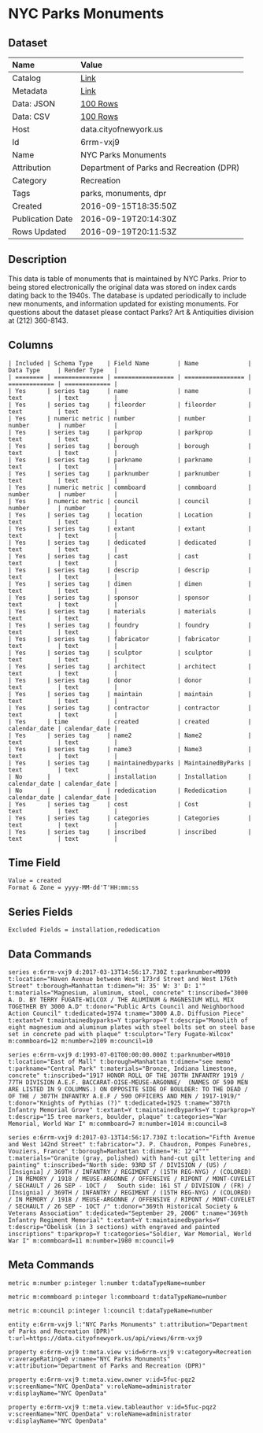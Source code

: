 # NYC Parks Monuments

## Dataset

| Name | Value |
| :--- | :---- |
| Catalog | [Link](https://catalog.data.gov/dataset/nyc-parks-monuments) |
| Metadata | [Link](https://data.cityofnewyork.us/api/views/6rrm-vxj9) |
| Data: JSON | [100 Rows](https://data.cityofnewyork.us/api/views/6rrm-vxj9/rows.json?max_rows=100) |
| Data: CSV | [100 Rows](https://data.cityofnewyork.us/api/views/6rrm-vxj9/rows.csv?max_rows=100) |
| Host | data.cityofnewyork.us |
| Id | 6rrm-vxj9 |
| Name | NYC Parks Monuments |
| Attribution | Department of Parks and Recreation (DPR) |
| Category | Recreation |
| Tags | parks, monuments, dpr |
| Created | 2016-09-15T18:35:50Z |
| Publication Date | 2016-09-19T20:14:30Z |
| Rows Updated | 2016-09-19T20:11:53Z |

## Description

This data is table of monuments that is maintained by NYC Parks. Prior to being stored electronically the original data was stored on index cards dating back to the 1940s. The database is updated periodically to include new monuments, and information updated for existing monuments. For questions about the dataset please contact Parks? Art & Antiquities division at (212) 360-8143.

## Columns

```ls
| Included | Schema Type    | Field Name        | Name              | Data Type     | Render Type   |
| ======== | ============== | ================= | ================= | ============= | ============= |
| Yes      | series tag     | name              | name              | text          | text          |
| Yes      | series tag     | fileorder         | fileorder         | text          | text          |
| Yes      | numeric metric | number            | number            | number        | number        |
| Yes      | series tag     | parkprop          | parkprop          | text          | text          |
| Yes      | series tag     | borough           | borough           | text          | text          |
| Yes      | series tag     | parkname          | parkname          | text          | text          |
| Yes      | series tag     | parknumber        | parknumber        | text          | text          |
| Yes      | numeric metric | commboard         | commboard         | number        | number        |
| Yes      | numeric metric | council           | council           | number        | number        |
| Yes      | series tag     | location          | Location          | text          | text          |
| Yes      | series tag     | extant            | extant            | text          | text          |
| Yes      | series tag     | dedicated         | dedicated         | text          | text          |
| Yes      | series tag     | cast              | cast              | text          | text          |
| Yes      | series tag     | descrip           | descrip           | text          | text          |
| Yes      | series tag     | dimen             | dimen             | text          | text          |
| Yes      | series tag     | sponsor           | sponsor           | text          | text          |
| Yes      | series tag     | materials         | materials         | text          | text          |
| Yes      | series tag     | foundry           | foundry           | text          | text          |
| Yes      | series tag     | fabricator        | fabricator        | text          | text          |
| Yes      | series tag     | sculptor          | sculptor          | text          | text          |
| Yes      | series tag     | architect         | architect         | text          | text          |
| Yes      | series tag     | donor             | donor             | text          | text          |
| Yes      | series tag     | maintain          | maintain          | text          | text          |
| Yes      | series tag     | contractor        | contractor        | text          | text          |
| Yes      | time           | created           | created           | calendar_date | calendar_date |
| Yes      | series tag     | name2             | Name2             | text          | text          |
| Yes      | series tag     | name3             | Name3             | text          | text          |
| Yes      | series tag     | maintainedbyparks | MaintainedByParks | text          | text          |
| No       |                | installation      | Installation      | calendar_date | calendar_date |
| No       |                | rededication      | Rededication      | calendar_date | calendar_date |
| Yes      | series tag     | cost              | Cost              | text          | text          |
| Yes      | series tag     | categories        | Categories        | text          | text          |
| Yes      | series tag     | inscribed         | inscribed         | text          | text          |
```

## Time Field

```ls
Value = created
Format & Zone = yyyy-MM-dd'T'HH:mm:ss
```

## Series Fields

```ls
Excluded Fields = installation,rededication
```

## Data Commands

```ls
series e:6rrm-vxj9 d:2017-03-13T14:56:17.730Z t:parknumber=M099 t:location="Haven Avenue between West 173rd Street and West 176th Street" t:borough=Manhattan t:dimen="H: 35' W: 3' D: 1'" t:materials="Magnesium, aluminum, steel, concrete" t:inscribed="3000 A. D. BY TERRY FUGATE-WILCOX / THE ALUMINUM & MAGNESIUM WILL MIX TOGETHER BY 3000 A.D" t:donor="Public Arts Council and Neighborhood Action Council" t:dedicated=1974 t:name="3000 A.D. Diffusion Piece" t:extant=Y t:maintainedbyparks=Y t:parkprop=Y t:descrip="Monolith of eight magnesium and aluminum plates with steel bolts set on steel base set in concrete pad with plaque" t:sculptor="Tery Fugate-Wilcox" m:commboard=12 m:number=2109 m:council=10

series e:6rrm-vxj9 d:1993-07-01T00:00:00.000Z t:parknumber=M010 t:location="East of Mall" t:borough=Manhattan t:dimen="see memo" t:parkname="Central Park" t:materials="Bronze, Indiana limestone, concrete" t:inscribed="1917 HONOR ROLL OF THE 307TH INFANTRY 1919 / 77TH DIVISION A.E.F. BACCARAT-OISE-MEUSE-ARGONNE/  (NAMES OF 590 MEN ARE LISTED IN 9 COLUMNS.) ON OPPOSITE SIDE OF BOULDER: TO THE DEAD / OF THE / 307TH INFANTRY A.E.F / 590 OFFICERS AND MEN / 1917-1919/" t:donor="Knights of Pythias (?)" t:dedicated=1925 t:name="307th Infantry Memorial Grove" t:extant=Y t:maintainedbyparks=Y t:parkprop=Y t:descrip="15 tree markers, boulder, plaque" t:categories="War Memorial, World War I" m:commboard=7 m:number=1014 m:council=8

series e:6rrm-vxj9 d:2017-03-13T14:56:17.730Z t:location="Fifth Avenue and West 142nd Street" t:fabricator="J. P. Chaudron, Pompes Funebres, Vouziers, France" t:borough=Manhattan t:dimen="H: 12'4""" t:materials="Granite (gray, polished) with hand-cut gilt lettering and painting" t:inscribed="North side: 93RD ST / DIVISION / (US) / [Insignia] / 369TH / INFANTRY / REGIMENT / (15TH REG-NYG) / (COLORED) / IN MEMORY / 1918 / MEUSE-ARGONNE / OFFENSIVE / RIPONT / MONT-CUVELET / SECHAULT / 26 SEP - 1OCT /   South side: 161 ST / DIVISION / (FR) / [Insignia] / 369TH / INFANTRY / REGIMENT / (15TH REG-NYG) / (COLORED) / IN MEMORY / 1918 / MEUSE-ARGONNE / OFFENSIVE / RIPONT / MONT-CUVELET / SECHAULT / 26 SEP - 1OCT /" t:donor="369th Historical Society & Veterans Association" t:dedicated="September 29, 2006" t:name="369th Infantry Regiment Memorial" t:extant=Y t:maintainedbyparks=Y t:descrip="Obelisk (in 3 sections) with engraved and painted inscriptions" t:parkprop=Y t:categories="Soldier, War Memorial, World War I" m:commboard=11 m:number=1980 m:council=9
```

## Meta Commands

```ls
metric m:number p:integer l:number t:dataTypeName=number

metric m:commboard p:integer l:commboard t:dataTypeName=number

metric m:council p:integer l:council t:dataTypeName=number

entity e:6rrm-vxj9 l:"NYC Parks Monuments" t:attribution="Department of Parks and Recreation (DPR)" t:url=https://data.cityofnewyork.us/api/views/6rrm-vxj9

property e:6rrm-vxj9 t:meta.view v:id=6rrm-vxj9 v:category=Recreation v:averageRating=0 v:name="NYC Parks Monuments" v:attribution="Department of Parks and Recreation (DPR)"

property e:6rrm-vxj9 t:meta.view.owner v:id=5fuc-pqz2 v:screenName="NYC OpenData" v:roleName=administrator v:displayName="NYC OpenData"

property e:6rrm-vxj9 t:meta.view.tableauthor v:id=5fuc-pqz2 v:screenName="NYC OpenData" v:roleName=administrator v:displayName="NYC OpenData"
```